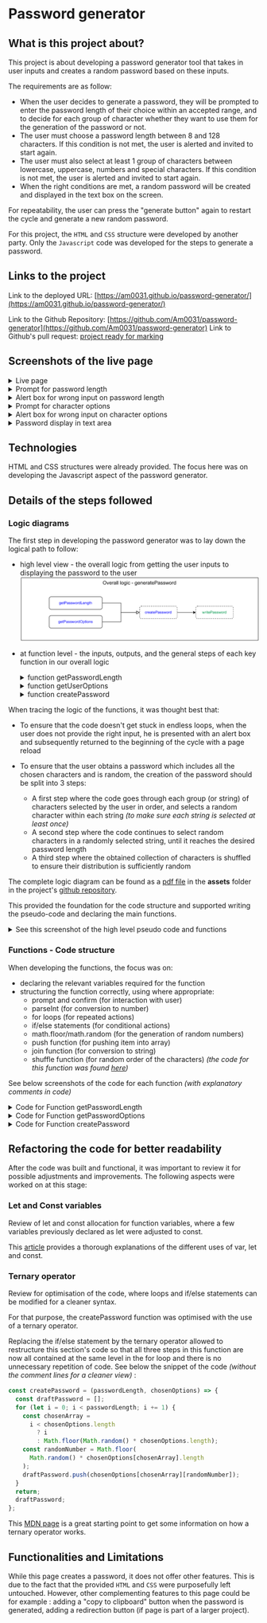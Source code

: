 # Password generator

## What is this project about?

This project is about developing a password generator tool that takes in user inputs and creates a random password based on these inputs.

The requirements are as follow:

- When the user decides to generate a password, they will be prompted to enter the password length of their choice within an accepted range, and to decide for each group of character whether they want to use them for the generation of the password or not.
- The user must choose a password length between 8 and 128 characters. If this condition is not met, the user is alerted and invited to start again.
- The user must also select at least 1 group of characters between lowercase, uppercase, numbers and special characters. If this condition is not met, the user is alerted and invited to start again.
- When the right conditions are met, a random password will be created and displayed in the text box on the screen.

For repeatability, the user can press the "generate button" again to restart the cycle and generate a new random password.

For this project, the `HTML` and `CSS` structure were developed by another party. Only the `Javascript` code was developed for the steps to generate a password.

## Links to the project

Link to the deployed URL: [https://am0031.github.io/password-generator/](https://am0031.github.io/password-generator/)

Link to the Github Repository: [https://github.com/Am0031/password-generator](https://github.com/Am0031/password-generator)
Link to Github's pull request: [project ready for marking](https://github.com/Am0031/password-generator/pull/1)

## Screenshots of the live page

<details>
  <summary>Live page</summary>

![Password generator - deployed page](./assets/images/screenshot-deployedpage.png)

</details>

<details>
  <summary>Prompt for password length</summary>

![Prompt for password length](./assets/images/screenshot-plengthprompt.png)

</details>

<details>
  <summary>Alert box for wrong input on password length</summary>

![Alert for wrong input for passowrd length](./assets/images/screenshot-alertplength.png)

</details>

<details>
  <summary>Prompt for character options</summary>

![Prompt for character options](./assets/images/screenshot-optionprompt.png)

</details>

<details>
  <summary>Alert box for wrong input on character options</summary>

![Alert for wrong character options](./assets/images/screenshot-alertoption.png)

</details>

<details>
  <summary>Password display in text area</summary>

![Password display on page](./assets/images/screenshot-passwordtextarea.png)

</details>

## Technologies

HTML and CSS structures were already provided. The focus here was on developing the Javascript aspect of the password generator.

## Details of the steps followed

### Logic diagrams

The first step in developing the password generator was to lay down the logical path to follow:

- high level view - the overall logic from getting the user inputs to displaying the password to the user
  ![overall logic](./assets/images/logic-overall.png)
- at function level - the inputs, outputs, and the general steps of each key function in our overall logic
    <details>
    <summary>function getPasswordLength</summary>

  ![Logic for getPasswordLength function](./assets/images/logic-plength-section1.png)

    </details>

    <details>
    <summary>function getUserOptions</summary>

  ![Logic for getPasswordOptions function](./assets/images/logic-options-section2.png)

    </details>

    <details>
    <summary>function createPassword</summary>

  ![Logic for createPassword function](./assets/images/logic-create-section3.png)

    </details>

When tracing the logic of the functions, it was thought best that:

- To ensure that the code doesn't get stuck in endless loops, when the user does not provide the right input, he is presented with an alert box and subsequently returned to the beginning of the cycle with a page reload

- To ensure that the user obtains a password which includes all the chosen characters and is random, the creation of the password should be split into 3 steps:
  - A first step where the code goes through each group (or string) of characters selected by the user in order, and selects a random character within each string _(to make sure each string is selected at least once)_
  - A second step where the code continues to select random characters in a randomly selected string, until it reaches the desired password length
  - A third step where the obtained collection of characters is shuffled to ensure their distribution is sufficiently random

The complete logic diagram can be found as a [pdf file](https://github.com/Am0031/password-generator/blob/dev/assets/password-generator-logic.pdf) in the **assets** folder in the project's [github repository](https://github.com/Am0031/password-generator/tree/dev).

This provided the foundation for the code structure and supported writing the pseudo-code and declaring the main functions.

<details>
    <summary>See this screenshot of the high level pseudo code and functions</summary>

![High level view of the code](./assets/images/screenshot-highlevel.png)

</details>

### Functions - Code structure

When developing the functions, the focus was on:

- declaring the relevant variables required for the function
- structuring the function correctly, using where appropriate:
  - prompt and confirm (for interaction with user)
  - parseInt (for conversion to number)
  - for loops (for repeated actions)
  - if/else statements (for conditional actions)
  - math.floor/math.random (for the generation of random numbers)
  - push function (for pushing item into array)
  - join function (for conversion to string)
  - shuffle function (for random order of the characters) _(the code for this function was found [here](https://stackoverflow.com/questions/2450954/how-to-randomize-shuffle-a-javascript-array))_

See below screenshots of the code for each function _(with explanatory comments in code)_

<details>
  <summary>Code for Function getPasswordLength</summary>

![getPasswordLength](./assets/images/screenshot-getPasswordLength-function.png)

</details>

<details>
  <summary>Code for Function getPasswordOptions</summary>

![getPasswordLength](./assets/images/screenshot-getPasswordOptions-function.png)

</details>

<details>
  <summary>Code for Function createPassword</summary>

![getPasswordLength](./assets/images/screenshot-createPassword-functionP1.png)
![getPasswordLength](./assets/images/screenshot-createPassword-functionP2.png)

</details>

## Refactoring the code for better readability

After the code was built and functional, it was important to review it for possible adjustments and improvements.
The following aspects were worked on at this stage:

### Let and Const variables

Review of let and const allocation for function variables, where a few variables previously declared as let were adjusted to const.

This [article](https://www.freecodecamp.org/news/var-let-and-const-whats-the-difference/) provides a thorough explanations of the different uses of var, let and const.

### Ternary operator

Review for optimisation of the code, where loops and if/else statements can be modified for a cleaner syntax.

For that purpose, the createPassword function was optimised with the use of a ternary operator.

Replacing the if/else statement by the ternary operator allowed to restructure this section's code so that all three steps in this function are now all contained at the same level in the for loop and there is no unnecessary repetition of code. See below the snippet of the code _(without the comment lines for a cleaner view)_ :

```javascript
const createPassword = (passwordLength, chosenOptions) => {
  const draftPassword = [];
  for (let i = 0; i < passwordLength; i += 1) {
    const chosenArray =
      i < chosenOptions.length
        ? i
        : Math.floor(Math.random() * chosenOptions.length);
    const randomNumber = Math.floor(
      Math.random() * chosenOptions[chosenArray].length
    );
    draftPassword.push(chosenOptions[chosenArray][randomNumber]);
  }
  return;
  draftPassword;
};
```

This [MDN page](https://developer.mozilla.org/en-US/docs/Web/JavaScript/Reference/Operators/Conditional_Operator) is a great starting point to get some information on how a ternary operator works.

## Functionalities and Limitations

While this page creates a password, it does not offer other features. This is due to the fact that the provided `HTML` and `CSS` were purposefully left untouched.
However, other complementing features to this page could be for example : adding a "copy to clipboard" button when the password is generated, adding a redirection button (if page is part of a larger project).
